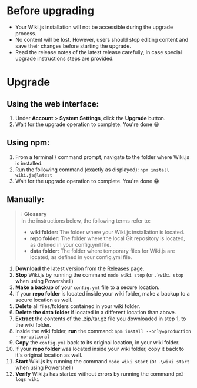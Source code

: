 <!-- TITLE: Upgrade -->
<!-- SUBTITLE: How to upgrade to the latest version of Wiki.js -->

# Before upgrading
- Your Wiki.js installation will not be accessible during the upgrade process.
- No content will be lost. However, users should stop editing content and save their changes before starting the upgrade.
- Read the release notes of the latest release carefully, in case special upgrade instructions steps are provided.
# Upgrade
## Using the web interface:
1. Under **Account** > **System Settings**, click the **Upgrade** button.
2. Wait for the upgrade operation to complete. You're done :grinning:

## Using npm:
1. From a terminal / command prompt, navigate to the folder where Wiki.js is installed.
2. Run the following command (exactly as displayed): `npm install wiki.js@latest`
3. Wait for the upgrade operation to complete. You're done :grinning:

## Manually:

> :information_source: **Glossary**  
> In the instructions below, the following terms refer to:
> 
> - **wiki folder:** The folder where your Wiki.js installation is located.  
> - **repo folder:** The folder where the local Git repository is located, as defined in your config.yml file.  
> - **data folder:** The folder where temporary files for Wiki.js are located, as defined in your config.yml file.  

1. **Download** the latest version from the [Releases](https://github.com/Requarks/wiki/releases) page.
2. **Stop** Wiki.js by running the command `node wiki stop` (or `.\wiki stop` when using Powershell)
3. **Make a backup** of your `config.yml` file to a secure location.
4. If your **repo folder** is located inside your wiki folder, make a backup to a secure location as well.
5. **Delete** all files/folders contained in your wiki folder.
6. **Delete the data folder** if located in a different location than above.
7. **Extract** the contents of the .zip/tar.gz file you downloaded in step 1, to the wiki folder.
8. Inside the wiki folder, **run** the command: `npm install --only=production --no-optional`
9. **Copy** the `config.yml` back to its original location, in your wiki folder.
10. If your **repo folder** was located inside your wiki folder, copy it back to it's original location as well.
11. **Start** Wiki.js by running the command `node wiki start` (or `.\wiki start` when using Powershell)
12. **Verify** Wiki.js has started without errors by running the command `pm2 logs wiki`